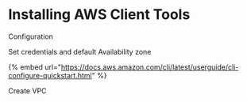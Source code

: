 # Installing AWS Client Tools

Configuration

Set credentials and default Availability zone 

{% embed url="https://docs.aws.amazon.com/cli/latest/userguide/cli-configure-quickstart.html" %}

Create VPC



